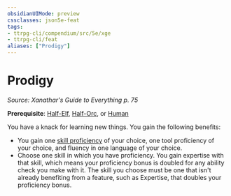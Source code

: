 ```yaml
---
obsidianUIMode: preview
cssclasses: json5e-feat
tags:
- ttrpg-cli/compendium/src/5e/xge
- ttrpg-cli/feat
aliases: ["Prodigy"]
---
```

# Prodigy
*Source: Xanathar's Guide to Everything p. 75*  

**Prerequisite**: [Half-Elf](3-Mechanics/CLI/races/half-elf.md), [Half-Orc](3-Mechanics/CLI/races/half-orc.md), or [Human](3-Mechanics/CLI/races/human.md)

You have a knack for learning new things. You gain the following benefits:

- You gain one [skill proficiency](3-Mechanics/CLI/tables/skills.md) of your choice, one tool proficiency of your choice, and fluency in one language of your choice.  
- Choose one skill in which you have proficiency. You gain expertise with that skill, which means your proficiency bonus is doubled for any ability check you make with it. The skill you choose must be one that isn't already benefiting from a feature, such as Expertise, that doubles your proficiency bonus.